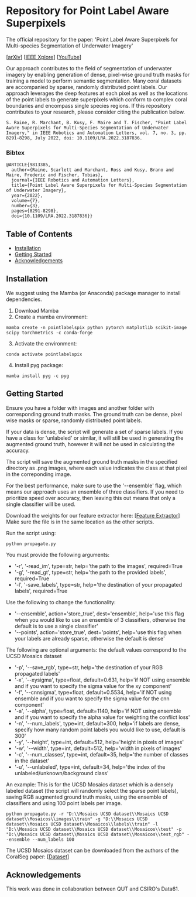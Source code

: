 # Repository for Point Label Aware Superpixels
The official repository for the paper: 'Point Label Aware Superpixels for Multi-species Segmentation of Underwater Imagery'

\[[arXiv](https://arxiv.org/abs/2202.134874)]  \[[IEEE Xplore](https://ieeexplore.ieee.org/document/9813385)]  \[[YouTube](https://youtu.be/elPAOIVZl-c)]

Our approach contributes to the field of segmentation of underwater imagery by enabling generation of dense, pixel-wise ground truth masks for training a model to perform semantic segmentation.  Many coral datasets are accompanied by sparse, randomly distributed point labels.  Our approach leverages the deep features at each pixel as well as the locations of the point labels to generate superpixels which conform to complex coral boundaries and encompass single species regions.  If this repository contributes to your research, please consider citing the publication below.

```
S. Raine, R. Marchant, B. Kusy, F. Maire and T. Fischer, "Point Label Aware Superpixels for Multi-Species Segmentation of Underwater Imagery," in IEEE Robotics and Automation Letters, vol. 7, no. 3, pp. 8291-8298, July 2022, doi: 10.1109/LRA.2022.3187836.
```

### Bibtex
```
@ARTICLE{9813385,
  author={Raine, Scarlett and Marchant, Ross and Kusy, Brano and Maire, Frederic and Fischer, Tobias},
  journal={IEEE Robotics and Automation Letters}, 
  title={Point Label Aware Superpixels for Multi-Species Segmentation of Underwater Imagery}, 
  year={2022},
  volume={7},
  number={3},
  pages={8291-8298},
  doi={10.1109/LRA.2022.3187836}}

```
## Table of Contents
- [Installation](#installation)
- [Getting Started](#getting-started)
- [Acknowledgements](#acknowledgements)

<a name="installation"></a>
## Installation
We suggest using the Mamba (or Anaconda) package manager to install dependencies.

1. Download Mamba
2. Create a mamba environment: 

```mamba create -n pointlabelspix python pytorch matplotlib scikit-image scipy torchmetrics -c conda-forge ```

3. Activate the environment: 

```conda activate pointlabelspix```

4. Install pyg package:

```mamba install pyg -c pyg```


<a name="getting-started"></a>
## Getting Started
Ensure you have a folder with images and another folder with corresponding ground truth masks.  The ground truth can be dense, pixel wise masks or sparse, randomly distributed point labels.

If your data is dense, the script will generate a set of sparse labels. If you have a class for 'unlabeled' or similar, it will still be used in generating the augmented ground truth, however it will not be used in calculating the accuracy. 

The script will save the augmented ground truth masks in the specified directory as .png images, where each value indicates the class at that pixel in the correponding image.  

For the best performance, make sure to use the '--ensemble' flag, which means our approach uses an ensemble of three classifiers.  If you need to prioritize speed over accuracy, then leaving this out means that only a single classifier will be used.

Download the weights for our feature extractor here: \[[Feature Extractor](https://drive.google.com/file/d/1F7325ISXUTppWbO5_3eopOf7rEhgfJdP/view?usp=sharing)]
Make sure the file is in the same location as the other scripts.

Run the script using:

```python propagate.py```

You must provide the following arguments:
* '-r', '-read_im', type=str, help='the path to the images', required=True
* '-g', '-read_gt', type=str, help='the path to the provided labels', required=True
* '-l', '-save_labels', type=str, help='the destination of your propagated labels', required=True

Use the following to change the functionality:
* '--ensemble', action='store_true', dest='ensemble', help='use this flag when you would like to use an ensemble of 3 classifiers, otherwise the default is to use a single classifier'
* '--points', action='store_true', dest='points', help='use this flag when your labels are already sparse, otherwise the default is dense'

The following are optional arguments: the default values correspond to the UCSD Mosaics dataset
* '-p', '--save_rgb', type=str, help='the destination of your RGB propagated labels'
* '-x', '--xysigma', type=float, default=0.631, help='if NOT using ensemble and if you want to specify the sigma value for the xy component'
* '-f', '--cnnsigma', type=float, default=0.5534, help='if NOT using ensemble and if you want to specify the sigma value for the cnn component'
* '-a', '--alpha', type=float, default=1140, help='if NOT using ensemble and if you want to specify the alpha value for weighting the conflict loss'
* '-n', '--num_labels', type=int, default=300, help='if labels are dense, specify how many random point labels you would like to use, default is 300'
* '-y', '--height', type=int, default=512, help='height in pixels of images'
* '-w', '--width', type=int, default=512, help='width in pixels of images'
* '-c', '--num_classes', type=int, default=35, help='the number of classes in the dataset'
* '-u', '--unlabeled', type=int, default=34, help='the index of the unlabeled/unknown/background class'

An example: This is for the UCSD Mosaics dataset which is a densely labeled dataset (the script will randomly select the sparse point labels), saving RGB augmented ground truth masks, using the ensemble of classifiers and using 100 point labels per image.

```python propagate.py -r "D:\\Mosaics UCSD dataset\\Mosaics UCSD dataset\\Mosaicos\\images\\train" -g "D:\\Mosaics UCSD dataset\\Mosaics UCSD dataset\\Mosaicos\\labels\\train" -l "D:\\Mosaics UCSD dataset\\Mosaics UCSD dataset\\Mosaicos\\test" -p "D:\\Mosaics UCSD dataset\\Mosaics UCSD dataset\\Mosaicos\\test_rgb" --ensemble --num_labels 100```

The UCSD Mosaics dataset can be downloaded from the authors of the CoralSeg paper: \[[Dataset](https://sites.google.com/a/unizar.es/semanticseg/home)]

<a name="acknowledgements"></a>
## Acknowledgements
This work was done in collaboration between QUT and CSIRO's Data61. 
